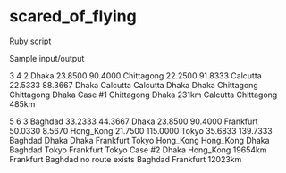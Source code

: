 # scared_of_flying
Ruby script

Sample input/output

3 4 2
Dhaka 23.8500 90.4000
Chittagong 22.2500 91.8333
Calcutta 22.5333 88.3667 
Dhaka Calcutta 
Calcutta Dhaka
Dhaka Chittagong
Chittagong Dhaka
Case #1
Chittagong Dhaka
231km
Calcutta Chittagong
485km

5 6 3
Baghdad 33.2333 44.3667
Dhaka 23.8500 90.4000
Frankfurt 50.0330 8.5670
Hong_Kong 21.7500 115.0000
Tokyo 35.6833 139.7333 
Baghdad Dhaka
Dhaka Frankfurt
Tokyo Hong_Kong
Hong_Kong Dhaka
Baghdad Tokyo 
Frankfurt Tokyo
Case #2
Dhaka Hong_Kong
19654km
Frankfurt Baghdad
no route exists
Baghdad Frankfurt 
12023km

